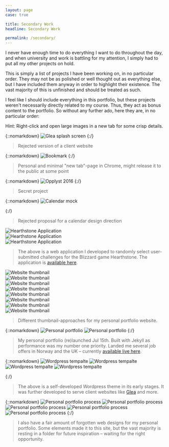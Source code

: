 ```yaml
---
layout: page
case: true

title: Secondary Work
headline: Secondary Work

permalink: /secondary/
---
```


<p class="lead">I never have enough time to do everything I want to do throughout the day, and when university and work is battling for my attention, I simply had to put all my other projects on hold.</p>

This is simply a list of projects I have been working on, in no particular order. They may not be as polished or well thought out as everything else, but I have included them anyway in order to highlight their existence. The vast majority of this is unfinished and should be treated as such.

I feel like I should include everything in this portfolio, but these projects weren't necessarily directly related to my course. Thus, they act as bonus content to the portfolio. So without any further ado, here they are, in no particular order:

Hint: Right-click and open large images in a new tab for some crisp details.

<div class="div"></div>

{::nomarkdown}
<img src="../img/secondary/glea.png" alt="Glea splash screen">
{:/}

<div class="div"></div>

> Rejected version of a client website

<div class="div"></div>

{::nomarkdown}
<img src="../img/secondary/bookmark.png" alt="Bookmark">
{:/}

<div class="div"></div>

> Personal and minimal "new tab"-page in Chrome, might release it to the public at some point

<div class="div"></div>

{::nomarkdown}
<img src="../img/secondary/opplyst.jpg" alt="Opplyst 2016">
{:/}

<div class="div"></div>

> Secret project

<div class="div"></div>

{::nomarkdown}
<img src="../img/secondary/2016.png" class="tall" alt="Calendar mock">

{:/}

<div class="div"></div>

> Rejected proposal for a calendar design direction


<div class="div"></div>

<div class="grid">
	<div class="col-100">
		<img src="../img/secondary/hearthstone1.jpg" alt="Hearthstone Application">
	</div>
	<div class="col-100">
		<img src="../img/secondary/hearthstone2.jpg" alt="Hearthstone Application">
	</div>
	<div class="col-100 full-width">
		<img src="../img/secondary/hearthstone3.png" alt="Hearthstone Application">
	</div>
</div>

<div class="div"></div>

> The above is a web application I developed to randomly select user-submitted challenges for the Blizzard game Hearthstone. The application is <a href="http://hearthstone.party" target="_blank">available here</a>.

<div class="div"></div>

<div class="grid">
	<div class="col-100">
		<img src="../img/secondary/older/1.jpg" alt="Website thumbnail">
	</div>
	<div class="col-100">
		<img src="../img/secondary/older/2.jpg" alt="Website thumbnail">
	</div>
	<div class="col-100">
		<img src="../img/secondary/older/5.jpg" alt="Website thumbnail">
	</div>
	<div class="col-100">
		<img src="../img/secondary/older/4.jpg" alt="Website thumbnail">
	</div>
	<div class="col-100">
		<img src="../img/secondary/old/1.jpg" alt="Website thumbnail">
	</div>
	<div class="col-100">
		<img src="../img/secondary/old/2.jpg" alt="Website thumbnail">
	</div>
	<div class="col-100">
		<img src="../img/secondary/old/5.jpg" alt="Website thumbnail">
	</div>
	<div class="col-100">
		<img src="../img/secondary/old/4.jpg" alt="Website thumbnail">
	</div>
</div>

<div class="div"></div>

> Different thumbnail-approaches for my personal portfolio website.

<div class="div"></div>

{::nomarkdown}
<img src="../img/secondary/stealth.jpg" alt="Personal portfolio">
<img src="../img/secondary/stealth2.jpg" alt="Personal portfolio">
{:/}

<div class="div"></div>

> My personal portfolio (re)launched Jul 15th. Built with Jekyll as performance was my number one priority. Landed me several job offers in Norway and the UK – currently <a href="http://www.magnusskare.com" target="_blank">available live here</a>.

<div class="div"></div>

{::nomarkdown}
<img src="../img/secondary/wp-1.png" class="tall" alt="Wordpress tempalte">
<img src="../img/secondary/wp-2.png" class="tall" alt="Wordpress tempalte">
<img src="../img/secondary/teaser.png" class="tall" alt="Wordpress tempalte">
<img src="../img/secondary/wp-4.jpg" alt="Wordpress tempalte">
<!-- <img src="../img/secondary/glea-web.png" class="tall" alt="Wordpress tempalte"> -->
{:/}

<div class="div"></div>

> The above is a self-developed Wordpress theme in its early stages. It was further developed to serve client websites like <a href="http://glea.no" target="_blank">Glea</a> and more.

<div class="div"></div>

{::nomarkdown}
<img src="../img/secondary/per1.png" class="browser" alt="Personal portfolio process">
<img src="../img/secondary/per3.png" alt="Personal portfolio process">
<img src="../img/secondary/per4.png" alt="Personal portfolio process">
<img src="../img/secondary/per6.png" alt="Personal portfolio process">
<img src="../img/secondary/per5.png" class="browser" alt="Personal portfolio process">
{:/}

> I also have a fair amount of forgotten web designs for my personal portfolio. Some elements made it to this site, but the vast majority is resting in a folder for future inspiration – waiting for the right opportunity.

<div class="div"></div>

